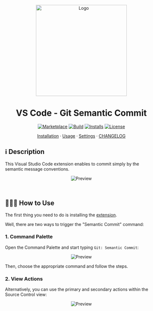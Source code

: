 <p align="center">
  <img src="https://github.com/nitayneeman/vscode-git-semantic-commit//blob/master/images/logo.png?raw=true" width="300" alt="Logo">
</p>

<h1 align="center">VS Code - Git Semantic Commit</h1>

<p align="center">
  <a href="https://marketplace.visualstudio.com/items?itemName=nitayneeman.git-semantic-commit"><img src="https://vsmarketplacebadge.apphb.com/version/nitayneeman.git-semantic-commit.svg?label=Git%20-%20Semantic%20Commit&&color=eae9e1" alt="Marketplace"></a>
  <a href="https://travis-ci.com/nitayneeman/vscode-git-semantic-commit"><img src="https://travis-ci.com/nitayneeman/vscode-git-semantic-commit.svg?token=vHfpxFNvotCsScqrpvMs&branch=master" alt="Build"></a>
  <a href="https://marketplace.visualstudio.com/items?itemName=nitayneeman.git-semantic-commit"><img src="https://vsmarketplacebadge.apphb.com/installs/nitayneeman.git-semantic-commit.svg?color=blue" alt="Installs"></a>
  <a href="https://github.com/nitayneeman/vscode-git-semantic-commit/blob/master/LICENSE"><img src="https://img.shields.io/badge/license-MIT-lightgray.svg" alt="License"></a>
</p>

<p align="center">
  <a href="https://marketplace.visualstudio.com/items?itemName=nitayneeman.git-semantic-commit">Installation</a> ·
  <a href="https://github.com/nitayneeman/vscode-git-semantic-commit#-how-to-use">Usage</a> ·
  <a href="https://github.com/nitayneeman/vscode-git-semantic-commit#-settings">Settings</a> ·
  <a href="https://github.com/nitayneeman/vscode-git-semantic-commit/blob/master/CHANGELOG.md">CHANGELOG</a>
</p>

## ℹ️️ Description

This Visual Studio Code extension enables to commit simply by the semantic message conventions.

<p align="center">
  <img src="https://github.com/nitayneeman/vscode-git-semantic-commit/blob/master/images/preview.gif?raw=true" alt="Preview">
</p>

<br>

## 👨🏻‍🏫 How to Use

The first thing you need to do is installing the [extension](https://marketplace.visualstudio.com/items?itemName=nitayneeman.git-semantic-commit).

Well, there are two ways to trigger the "Semantic Commit" command:

### 1. Command Palette

Open the Command Palette and start typing `Git: Semantic Commit`:

<p align="center">
  <img src="https://github.com/nitayneeman/vscode-git-semantic-commit/blob/master/images/usage/command-palette.gif?raw=true" alt="Preview">
</p>

Then, choose the appropriate command and follow the steps.

### 2. View Actions

Alternatively, you can use the primary and secondary actions within the Source Control view:

<p align="center">
  <img src="https://github.com/nitayneeman/vscode-git-semantic-commit/blob/master/images/usage/view-actions.gif?raw=true" alt="Preview">
</p>

<br>

